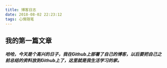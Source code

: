 ```yaml
---
title: 博客日志
date: 2018-08-02 22:23:12
tags: 心情随笔
---
```


## 我的第一篇文章


##### 哈哈，今天是个高兴的日子，我在Github上部署了自己的博客，以后要把自己之前总结的资料放到Github上了，这里就是我生活学习的家。
